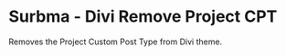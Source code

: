 Surbma - Divi Remove Project CPT
================================

Removes the Project Custom Post Type from Divi theme.
